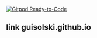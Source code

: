 [![Gitpod Ready-to-Code](https://img.shields.io/badge/Gitpod-Ready--to--Code-blue?logo=gitpod)](https://gitpod.io/#https://github.com/guisolski/guisolski.github.io) 

## link guisolski.github.io
